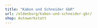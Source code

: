 ```yaml
---
title: "Kabon und Schneider GbR"
url: /oldenburg/kabon-und-schneider-gbr/
shop: Autowerkstatt
---
```

